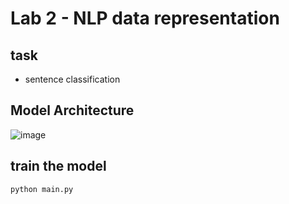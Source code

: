 # Lab 2 - NLP data representation

## task
- sentence classification

## Model Architecture
![image](https://user-images.githubusercontent.com/66936060/174255476-4f6b23b5-a288-4bca-937a-810e64f9a5b5.png)

## train the model
~~~
python main.py
~~~
